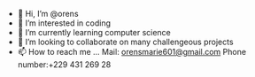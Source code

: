 - 👋 Hi, I’m @orens
- 👀 I’m interested in coding
- 🌱 I’m currently learning computer science
- 💞️ I’m looking to collaborate on many challengeous projects
- 📫 How to reach me ...
Mail: orensmarie601@gmail.com
Phone number:+229 431 269 28

<!---
marieorens/marieorens is a ✨ special ✨ repository because its `README.md` (this file) appears on your GitHub profile.
You can click the Preview link to take a look at your changes.
--->
